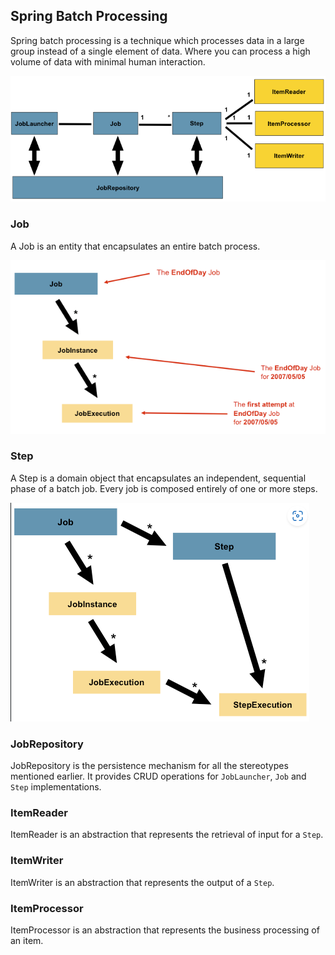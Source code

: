 ## Spring Batch Processing

Spring batch processing is a technique which processes data in a large group instead of a single element of data. Where you can process a high volume of data with minimal human interaction.

![img_1.png](img_1.png)

### Job

A Job is an entity that encapsulates an entire batch process.

![img_2.png](img_2.png)

### Step

A Step is a domain object that encapsulates an independent, sequential phase of a batch job. Every job is composed entirely of one or more steps.

![img_3.png](img_3.png)

### JobRepository

JobRepository is the persistence mechanism for all the stereotypes mentioned earlier. It provides CRUD operations for `JobLauncher`, `Job` and `Step` implementations.

### ItemReader

ItemReader is an abstraction that represents the retrieval of input for a `Step`.

### ItemWriter

ItemWriter is an abstraction that represents the output of a `Step`.

### ItemProcessor

ItemProcessor is an abstraction that represents the business processing of an item.